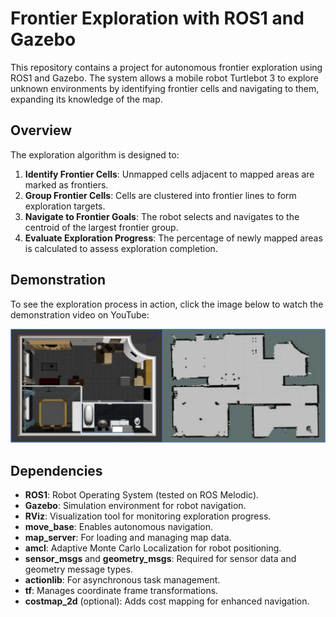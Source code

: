 # Frontier Exploration with ROS1 and Gazebo

This repository contains a project for autonomous frontier exploration using ROS1 and Gazebo. The system allows a mobile robot Turtlebot 3 to explore unknown environments by identifying frontier cells and navigating to them, expanding its knowledge of the map.

## Overview

The exploration algorithm is designed to:
1. **Identify Frontier Cells**: Unmapped cells adjacent to mapped areas are marked as frontiers.
2. **Group Frontier Cells**: Cells are clustered into frontier lines to form exploration targets.
3. **Navigate to Frontier Goals**: The robot selects and navigates to the centroid of the largest frontier group.
4. **Evaluate Exploration Progress**: The percentage of newly mapped areas is calculated to assess exploration completion.

## Demonstration

To see the exploration process in action, click the image below to watch the demonstration video on YouTube:

[![Frontier Exploration Demo](./media/thumbnail.png)](https://www.youtube.com/watch?v=VYoRoqiOCD8&ab_channel=JoaquinColoma)


## Dependencies

- **ROS1**: Robot Operating System (tested on ROS Melodic).
- **Gazebo**: Simulation environment for robot navigation.
- **RViz**: Visualization tool for monitoring exploration progress.
- **move_base**: Enables autonomous navigation.
- **map_server**: For loading and managing map data.
- **amcl**: Adaptive Monte Carlo Localization for robot positioning.
- **sensor_msgs** and **geometry_msgs**: Required for sensor data and geometry message types.
- **actionlib**: For asynchronous task management.
- **tf**: Manages coordinate frame transformations.
- **costmap_2d** (optional): Adds cost mapping for enhanced navigation.
  

